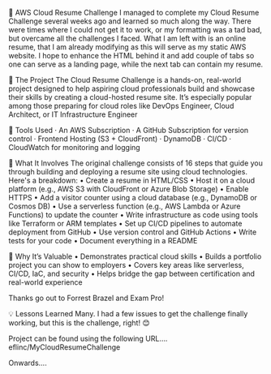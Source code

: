 🚀 AWS Cloud Resume Challenge
I managed to complete my Cloud Resume Challenge several weeks ago and learned so much along the way. There were times where I could not get it to work, or my formatting was a tad bad, but overcame all the challenges I faced. What I am left with is an online resume, that I am already modifying as this will serve as my static AWS website. I hope to enhance the HTML behind it and add couple of tabs so one can serve as a landing page, while the next tab can contain my resume.

🔧 The Project
The Cloud Resume Challenge is a hands-on, real-world project designed to help aspiring cloud professionals build and showcase their skills by creating a cloud-hosted resume site. It’s especially popular among those preparing for cloud roles like DevOps Engineer, Cloud Architect, or IT Infrastructure Engineer 

 🔧 Tools Used
 · An AWS Subscription
·  A GitHub Subscription for version control
·  Frontend Hosting (S3 + CloudFront)
·  DynamoDB
·  CI/CD
·  CloudWatch for monitoring and logging
 
 🧱 What It Involves
The original challenge consists of 16 steps that guide you through building and deploying a resume site using cloud technologies. Here's a breakdown:
•	Create a resume in HTML/CSS
•	Host it on a cloud platform (e.g., AWS S3 with CloudFront or Azure Blob Storage)
•	Enable HTTPS
•	Add a visitor counter using a cloud database (e.g., DynamoDB or Cosmos DB)
•	Use a serverless function (e.g., AWS Lambda or Azure Functions) to update the counter
•	Write infrastructure as code using tools like Terraform or ARM templates
•	Set up CI/CD pipelines to automate deployment from GitHub
•	Use version control and GitHub Actions
•	Write tests for your code
•	Document everything in a README

 🌌 Why It’s Valuable
•	Demonstrates practical cloud skills
•	Builds a portfolio project you can show to employers
•	Covers key areas like serverless, CI/CD, IaC, and security
•	Helps bridge the gap between certification and real-world experience

Thanks go out to Forrest Brazel and Exam Pro!

💡 Lessons Learned
Many. I had a few issues to get the challenge finally working, but this is the challenge, right! 😊

Project can be found using the following URL….
eflinc/MyCloudResumeChallenge

Onwards….


